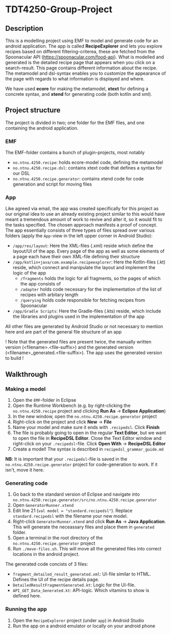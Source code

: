 # TDT4250-Group-Project
## Description
This is a modelling project using EMF to model and generate code for an android application. The app is called **RecipeExplorer** and lets you explore recipes based on different filtering-criterea, these are fetched from the Spoonacular API (https://spoonacular.com/food-api). What is modelled and generated is the detailed recipe page that appears when you click on a search-result. This page contains different information about the recipe. The metamodel and dsl-syntax enables you to customize the appearance of the page with regards to what information is displayed and where.

We have used **ecore** for making the metamodel, **xtext** for defining a concrete syntax, and **xtend** for generating code (both kotlin and xml).

## Project structure
The project is divided in two; one folder for the EMF files, and one containing the android application. 
### EMF
The EMF-folder contains a bunch of plugin-projects, most notably
* `no.ntnu.4250.recipe`: holds ecore-model code, defining the metamodel
* `no.ntnu.4250.recipe.dsl`: contains xtext code that defines a syntax for our DSL
* `no.ntnu.4250.recipe.generator`: contains xtend code for code generation and script for moving files
### App
Like agreed via email, the app was created specifically for this project as our original idea to use an already existing project similar to this would have meant a tremendous amount of work to revive and alter it, so it would fit to the tasks specified. The chosen approach manifests a proof of concept. The app essentially consists of three types of files spread over various folders (apply the `App`-view in the left upper corner in Android Studio):
* `/app/res/layout`: Here the XML-files (.xml) reside which define the layout/UI of the app. Every page of the app as well as some elements of a page each have their own XML-file defining their structure
* `/app/kotlin+java/com.example.recipeexplorer`: Here the Kotlin-files (.kt) reside, which connect and manipulate the layout and implement the logic of the app
  * `/fragments` holds the logic for all fragments, so the pages of which the app consists of
  * `/adapter` holds code necessary for the implementation of the list of recipes with arbitary length
  * `/querying` holds code responsible for fetching recipes from Spoonacular
* `/app/Gradle Scripts`: Here the Gradle-files (.kts) reside, which include the libraries and plugins used in the implementation of the app

All other files are generated by Android Studio or not necessary to mention here and are part of the general file structure of an app

! Note that the generated files are present twice, the manually written version (\<filename\>.\<file-suffix\>) and the generated version (\<filename\>_generated.\<file-suffix\>). The app uses the generated version to build !

## Walkthrough
### Making a model
1. Open the `EMF`-folder in Eclipse
2. Open the Runtime Workbench (e.g. by right-clicking the `no.ntnu.4250.recipe` project and clicking **Run As** -> **Eclipse Application**)
3. In the new window, open the `no.ntnu.4250.recipe.generator` project
4. Right-click on the project and click **New** -> **File**
5. Name your model and make sure it ends with `.recipedsl`. Click **Finish**
6. The file is probably going to open in the regular **Text Editor**, but we want to open the file in **RecipeDSL Editor**. Close the Text Editor window and right-click on your `.recipedsl`-file. Click **Open With** -> **RecipeDSL Editor**
7. Create a model! The syntax is described in `recipedsl_grammar_guide.md`

**NB**: It is important that your `.recipedsl`-file is saved in the `no.ntnu.4250.recipe.generator` project for code-generation to work. If it isn't, move it here.

### Generating code
1. Go back to the standard version of Eclipse and navigate into `no.ntnu.4250.recipe.generator/src/no.ntnu.4250.recipe.generator`
2. Open `GeneratorRunner.xtend`
3. Edit line 21 (`val model = "standard.recipedsl"`). Replace `standard.recipedsl` with the filename your new model.
4. Right-click `GeneratorRunner.xtend` and click **Run As** -> **Java Application**. This will generate the neceassary files and place them in `generated` folder.
5. Open a terminal in the root directory of the `no.ntnu.4250.recipe.generator` project
6. Run `./move-files.sh`. This will move all the generated files into correct locations in the android project.

The generated code concists of 3 files:
* `fragment_detailed_result_generated.xml`: UI-file similar to HTML. Defines the UI of the recipe details page.
* `DetailedResultFragmentGenerated.kt`: Logic for the UI-file. 
* `API_GET_Data_Generated.kt`: API-logic. Which vitamins to show is defined here.

### Running the app
1. Open the `RecipeExplorer` project (under `app`) in Android Studio
2. Run the app on a android emulator or locally on your android phone

